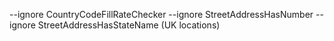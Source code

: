 --ignore CountryCodeFillRateChecker --ignore StreetAddressHasNumber --ignore StreetAddressHasStateName (UK locations)
